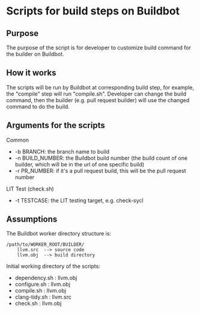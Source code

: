 # Scripts for build steps on Buildbot

## Purpose

The purpose of the script is for developer to customize build command for the builder on Buildbot.

## How it works

The scripts will be run by Buildbot at corresponding build step, for example, the "compile" step will run "compile.sh". Developer can change the build command, then the builder (e.g. pull request builder) will use the changed command to do the build.

## Arguments for the scripts

Common

* -b BRANCH: the branch name to build
* -n BUILD\_NUMBER: the Buildbot build number (the build count of one builder, which will be in the url of one specific build)
* -r PR\_NUMBER: if it's a pull request build, this will be the pull request number

LIT Test (check.sh)

* -t TESTCASE: the LIT testing target, e.g. check-sycl

## Assumptions

The Buildbot worker directory structure is:

    /path/to/WORKER_ROOT/BUILDER/
        llvm.src  --> source code
        llvm.obj  --> build directory

Initial working directory of the scripts:

* dependency.sh         :  llvm.obj
* configure.sh          :  llvm.obj
* compile.sh            :  llvm.obj
* clang-tidy.sh         :  llvm.src
* check.sh              :  llvm.obj
